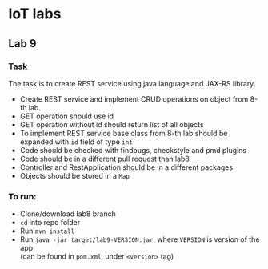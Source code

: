 # IoT labs
## Lab 9
### Task
The task is to create REST service using java language and JAX-RS library.

 - Create REST service and implement CRUD operations on object from 8-th lab.
 - GET operation should use id
 - GET operation without id should return list of all objects
 - To implement REST service base class from 8-th lab should be expanded with `id` field of type `int`
 - Code should be checked with findbugs, checkstyle and pmd plugins
 - Code should be in a different pull request than lab8
 - Controller and RestApplication should be in a different packages
 - Objects should be stored in a `Map`

### To run:
 - Clone/download lab8 branch
 - `cd` into repo folder
 - Run `mvn install`
 - Run `java -jar target/lab9-VERSION.jar`, where `VERSION` is version of the app  
   (can be found in `pom.xml`, under `<version>` tag)